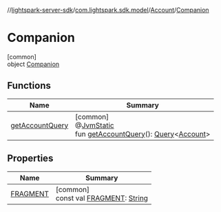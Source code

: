 //[lightspark-server-sdk](../../../../index.md)/[com.lightspark.sdk.model](../../index.md)/[Account](../index.md)/[Companion](index.md)

# Companion

[common]\
object [Companion](index.md)

## Functions

| Name | Summary |
|---|---|
| [getAccountQuery](get-account-query.md) | [common]<br>@[JvmStatic](https://kotlinlang.org/api/latest/jvm/stdlib/kotlin.jvm/-jvm-static/index.html)<br>fun [getAccountQuery](get-account-query.md)(): [Query](../../../com.lightspark.sdk.requester/-query/index.md)&lt;[Account](../index.md)&gt; |

## Properties

| Name | Summary |
|---|---|
| [FRAGMENT](-f-r-a-g-m-e-n-t.md) | [common]<br>const val [FRAGMENT](-f-r-a-g-m-e-n-t.md): [String](https://kotlinlang.org/api/latest/jvm/stdlib/kotlin/-string/index.html) |
